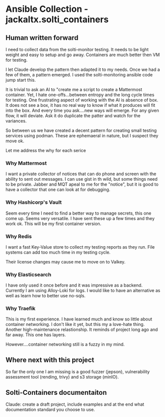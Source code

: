 # Ansible Collection - jackaltx.solti_containers

## Human written forward

I need to collect data from the solti-monitor testing. It needs to be light weight
and easy to setup and go away.  Containers are much better then VM for testing.

I let Claude develop the pattern then adapted it to my needs.  Once we had a few of
them, a pattern emerged. I used the solti-monitoring ansible code jump start this.

It is trivial to ask an AI to "create me a script to create a Mattermost container.
Yet, I hate one-offs...between entropy and the long cycle times for testing. One
frustrating aspect of working with the AI is absence of box.  It does not see a box,
it has no real way to know if what it produces will fit into the box.  And every
time you ask....new ways will emerge.  For any given flow, it will deviate. Ask it do
duplicate the patter and watch for the variances.  

So between us we have created a decent pattern for creating small testing
services using podman.  These are ephemaeral in nature, but I suspect they
move ok.  

Let me address the why for each serice

### Why Mattermost

I want a private collector of notices that can do phone and screen with the ability
to sent out messages.  I can use gist in th wild, but some things need to be private.
Jabber and MQT apeal to me for the "notice", but it is good to have a collector that one
can look at for debugging.

### Why Hashicorp's Vault

Seem every time I need to find a better way to manage secrets, this one come up.
Seems very versatile.  I have sent these up a few times and they work ok.  This will
be my first container version.

### Why Redis

I want a fast Key-Value store to collect my testing reports as they run. File systems
can add too much time in my testing cycle.

Their license changes may cause me to move on to Valkey.  

### Why Elasticsearch

I have only used it once before and it was impressive as a backend.  Currently I am using
Alloy-Loki for logs. I would like to have an alternative as well as learn how to better use
no-sqls.

### Why Traefik

This is my first experience.  I have learned much and know so little about container
networking.  I don't like it yet, but this my a love-hate thing.  Another high-maintenance
relastionship.  It reminds of project long ago and far away. This one has layers.

However....container networking still is a fuzzy in my mind.

## Where next with this project

So far the only one I am missing is a good fuzzer (jepson), vulnerability assessment tool (rending, trivy) and  s3 storage (minIO).

## Solti-Containers documentaiton

Claude: create a draft project, include examples and at the end what documentation
standard you choose to use.
